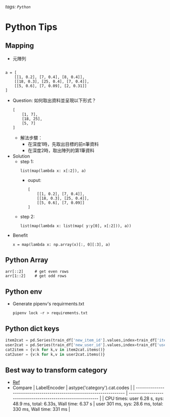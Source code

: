 ###### tags: `Python`
# Python Tips
## Mapping
- 元陣列
```python=

a = [
    [[1, 0.2], [7, 0.4], [8, 0.4]],
    [[18, 0.3], [25, 0.4], [7, 0.4]],
    [[5, 0.6], [7, 0.09], [2, 0.31]]
]
```
- Question: 如何取出資料並呈現以下形式？
    ```python=
    [
        [1, 7],
        [18, 25],
        [5, 7]
    ]
    ```
    - 解法步驟：
        - 在深度1時，先取出目標的前n筆資料
        - 在深度2時，取出陣列的第1筆資料
- Solution
    - step 1:
        ```python=
        list(map(lambda x: x[:2]), a)
        ```
        - ouput:
            ```python=
            [
                [[1, 0.2], [7, 0.4]], 
                [[18, 0.3], [25, 0.4]], 
                [[5, 0.6], [7, 0.09]]
            ]
            ```
    - step 2:
        ```python=
        list(map(lambda x: list(map( y:y[0], x[:2])), a))
        ```
- Benefit    
    ```python=
    x = map(lambda x: np.array(x)[:, 0][:3], a)
    ```
## Python Array
```python=
arr[::2]     # get even rows
arr[1::2]    # get odd rows
```
## Python env
- Generate pipenv's requirments.txt
    ```
    pipenv lock -r > requirements.txt
    ```

## Python dict keys
```python
item2cat = pd.Series(train_df['new_item_id'].values,index=train_df['item_id']).to_dict()
user2cat = pd.Series(train_df['new_user_id'].values,index=train_df['user_id']).to_dict()
cat2item = {v:k for k,v in item2cat.items()}
cat2user = {v:k for k,v in user2cat.items()}
```

## Best way to transform category
- [Ref](https://stackoverflow.com/questions/39475187/how-to-speed-labelencoder-up-recoding-a-categorical-variable-into-integers)
- Compare
    | LabelEncoder                                                          | astype('category').cat.codes                                |
    | --------------------------------------------------------------------- | ----------------------------------------------------------- |
    | CPU times: user 6.28 s, sys: 48.9 ms, total: 6.33s, Wall time: 6.37 s | user 301 ms, sys: 28.6 ms, total: 330 ms, Wall time: 331 ms |